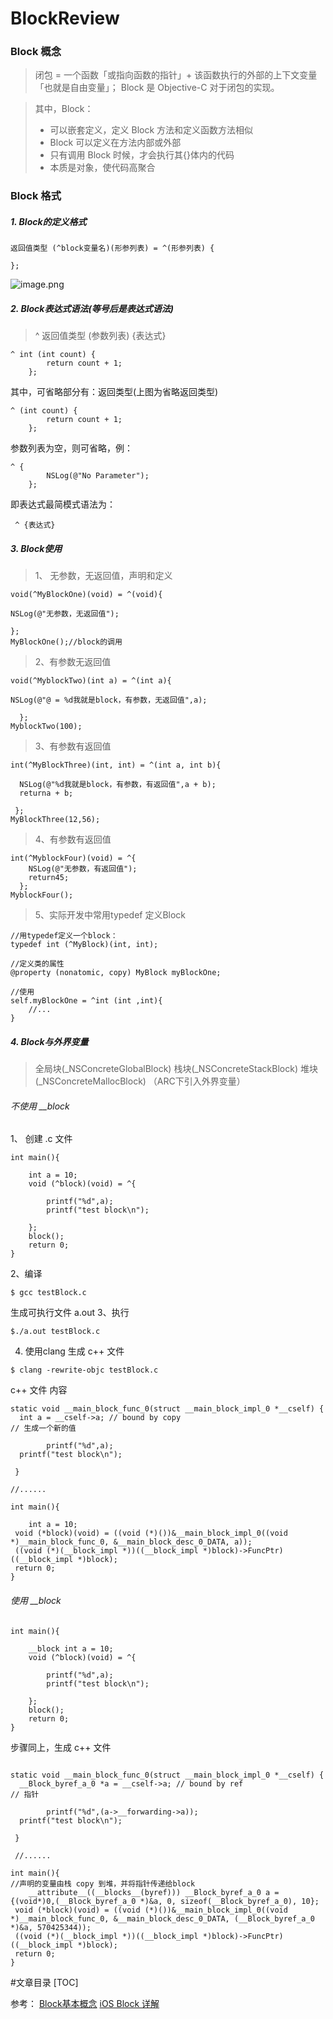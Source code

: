 # BlockReview


### Block 概念
> 闭包 = 一个函数「或指向函数的指针」+ 该函数执行的外部的上下文变量「也就是自由变量」；
> Block 是 Objective-C 对于闭包的实现。

> 其中，Block：
> 
> - 可以嵌套定义，定义 Block 方法和定义函数方法相似
> - Block 可以定义在方法内部或外部
> - 只有调用 Block 时候，才会执行其{}体内的代码
> - 本质是对象，使代码高聚合


### Block 格式

##### 1. Block的定义格式

```
返回值类型 (^block变量名)(形参列表) = ^(形参列表) {

};
```
![image.png](https://upload-images.jianshu.io/upload_images/1804437-eadd6453585fbb74.png?imageMogr2/auto-orient/strip%7CimageView2/2/w/1240)



##### 2. Block表达式语法(等号后是表达式语法)

> ^ 返回值类型 (参数列表) {表达式}

```
^ int (int count) {
        return count + 1;
    };
```

其中，可省略部分有：返回类型(上图为省略返回类型)

```
^ (int count) {
        return count + 1;
    };
```
参数列表为空，则可省略，例：

```
^ {
        NSLog(@"No Parameter");
    };
```

即表达式最简模式语法为：

```
 ^ {表达式}
```

##### 3. Block使用

> 1、 无参数，无返回值，声明和定义

```
void(^MyBlockOne)(void) = ^(void){

NSLog(@"无参数，无返回值");  

};  
MyBlockOne();//block的调用
```

> 2、有参数无返回值

```
void(^MyblockTwo)(int a) = ^(int a){

NSLog(@"@ = %d我就是block，有参数，无返回值",a);

  };  
MyblockTwo(100);
```

> 3、有参数有返回值

```
int(^MyBlockThree)(int, int) = ^(int a, int b){    

  NSLog(@"%d我就是block，有参数，有返回值",a + b);
  returna + b; 

 };  
MyBlockThree(12,56);
```

> 4、有参数有返回值

```
int(^MyblockFour)(void) = ^{
    NSLog(@"无参数，有返回值");
    return45;
  };
MyblockFour();
```

> 5、实际开发中常用typedef 定义Block

```
//用typedef定义一个block：
typedef int (^MyBlock)(int, int);

//定义类的属性
@property (nonatomic, copy) MyBlock myBlockOne;

//使用
self.myBlockOne = ^int (int ,int){
    //...
}

```


##### 4. Block与外界变量


> 全局块(_NSConcreteGlobalBlock)
> 栈块(_NSConcreteStackBlock)
> 堆块(_NSConcreteMallocBlock) （ARC下引入外界变量）



###### 不使用 __block

1、 创建 .c 文件
```
int main(){
    
    int a = 10;
	void (^block)(void) = ^{

        printf("%d",a);
		printf("test block\n");

	};
	block();
	return 0;
}
```
2、编译

```
$ gcc testBlock.c
```
生成可执行文件 a.out
3、执行

```
$./a.out testBlock.c 
```

4. 使用clang 生成 c++ 文件  

```
$ clang -rewrite-objc testBlock.c
```



c++ 文件  内容

```
static void __main_block_func_0(struct __main_block_impl_0 *__cself) {
  int a = __cself->a; // bound by copy
// 生成一个新的值

        printf("%d",a);
  printf("test block\n");

 }

//......

int main(){

    int a = 10;
 void (*block)(void) = ((void (*)())&__main_block_impl_0((void *)__main_block_func_0, &__main_block_desc_0_DATA, a));
 ((void (*)(__block_impl *))((__block_impl *)block)->FuncPtr)((__block_impl *)block);
 return 0;
}
```


###### 使用 __block

```
int main(){
    
    __block int a = 10;
	void (^block)(void) = ^{

        printf("%d",a);
		printf("test block\n");

	};
	block();
	return 0;
}
```

步骤同上，生成 c++ 文件

```

static void __main_block_func_0(struct __main_block_impl_0 *__cself) {
  __Block_byref_a_0 *a = __cself->a; // bound by ref
// 指针

        printf("%d",(a->__forwarding->a));
  printf("test block\n");

 }
 
 //......

int main(){
//声明的变量由栈 copy 到堆，并将指针传递给block
    __attribute__((__blocks__(byref))) __Block_byref_a_0 a = {(void*)0,(__Block_byref_a_0 *)&a, 0, sizeof(__Block_byref_a_0), 10};
 void (*block)(void) = ((void (*)())&__main_block_impl_0((void *)__main_block_func_0, &__main_block_desc_0_DATA, (__Block_byref_a_0 *)&a, 570425344));
 ((void (*)(__block_impl *))((__block_impl *)block)->FuncPtr)((__block_impl *)block);
 return 0;
}
```



#文章目录
[TOC]


参考：
[Block基本概念](https://zhongjcbill.gitbooks.io/ios/oc/Block%E5%9F%BA%E6%9C%AC%E6%A6%82%E5%BF%B5.html)
[iOS Block 详解](https://juejin.im/entry/588075132f301e00697f18e0)




